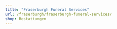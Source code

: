 ```yaml
---
title: "Fraserburgh Funeral Services"
url: /fraserburgh/fraserburgh-funeral-services/
shop: Bestattungen
---
```

